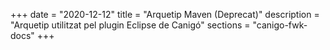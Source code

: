 +++
date        = "2020-12-12"
title       = "Arquetip Maven (Deprecat)"
description = "Arquetip utilitzat pel plugin Eclipse de Canigó"
sections    = "canigo-fwk-docs"
+++
